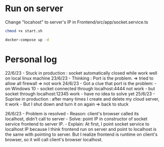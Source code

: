 # Run on server
Change "locahost" to server's IP in Frontend/src/app/socket.service.ts
```sh
chmod +x start.sh
```
```sh
docker-compose up -d
```
# Personal log
22/6/23 - Stuck in production : socket automatically closed while work well on local linux machine
23/6/23 - Thinking : Port is the problem. => tried to allow all firewall => not work
24/6/23 - Got a clue that port is the problem:
            - on Windows 10
            - socket connected through localhost:4444 not work
            - but socket through localhost:12345 work
            - have no idea to solve yet
25/6/23 - Suprise in production : after many times I create and delete my cloud server, it work
        - But I shut down and turn it on again => back to stuck

26/6/23 - Problem is resolved 
        - Reason: client's browser called its localhost, didn't call to server
        - Solve: point IP in constructor of socket service frontend to server IP.
        - Explain: At first, I point socket service to localhost IP because I think frontend run on server and point to localhost is the same with pointing to server. But I realize frontend is runtime on client's browser, so it will call client's browser localhost.



